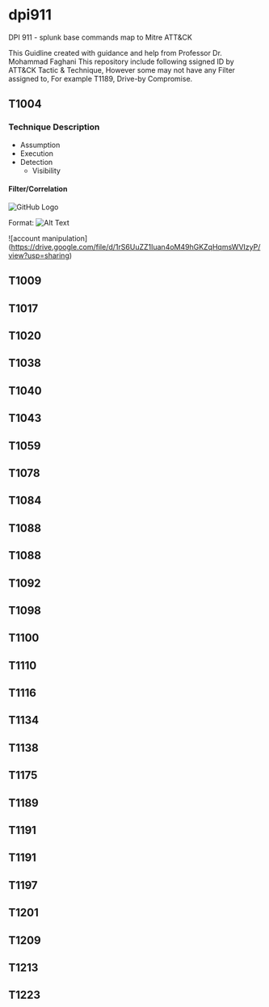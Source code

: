 # dpi911
DPI 911 - splunk base commands map to Mitre ATT&amp;CK

This Guidline created with guidance and help from Professor Dr. Mohammad Faghani
This repository include following ssigned ID by ATT&CK Tactic & Technique, However some may not have any Filter assigned to, For example T1189, Drive-by Compromise.

## T1004
### Technique Description
* Assumption
* Execution
* Detection
  * Visibility
#### Filter/Correlation
![GitHub Logo](/images/logo.png)

Format: ![Alt Text](url)

![account manipulation] (https://drive.google.com/file/d/1rS6UuZZ1Iuan4oM49hGKZqHqmsWVIzyP/view?usp=sharing)

## T1009
## T1017
## T1020
## T1038
## T1040
## T1043
## T1059
## T1078
## T1084
## T1088
## T1088
## T1092
## T1098
## T1100
## T1110
## T1116
## T1134
## T1138
## T1175
## T1189
## T1191
## T1191
## T1197
## T1201
## T1209
## T1213
## T1223







